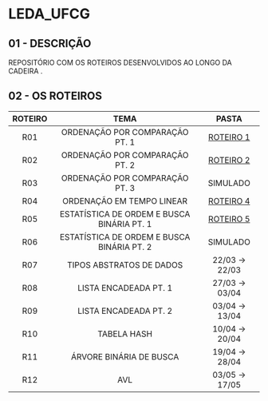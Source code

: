 # LEDA_UFCG

## 01 - DESCRIÇÃO

REPOSITÓRIO COM OS ROTEIROS DESENVOLVIDOS AO LONGO DA CADEIRA .

## 02 - OS ROTEIROS
ROTEIRO | TEMA | PASTA
:--: | :--: | :--:
R01 | ORDENAÇÃO POR COMPARAÇÃO PT. 1 | [ROTEIRO 1](https://github.com/edvaaaan/LEDA_UFCG/tree/main/ROTEIROS_LEDA/R01-01-Rot-SimpleSorting-Bidirectional-Bubble-environment)
R02 | ORDENAÇÃO POR COMPARAÇÃO PT. 2 | [ROTEIRO 2](https://github.com/edvaaaan/LEDA_UFCG/tree/main/ROTEIROS_LEDA/R02-01-Rot-RecursiveSorting-Quick3-Merge-environment)
R03 | ORDENAÇÃO POR COMPARAÇÃO PT. 3 | SIMULADO 
R04 | ORDENAÇÃO EM TEMPO LINEAR | [ROTEIRO 4](https://github.com/edvaaaan/LEDA_UFCG/tree/main/ROTEIROS_LEDA/R04-01-Rot-LinearSorting-Countingsort-environment)
R05 | ESTATÍSTICA DE ORDEM E BUSCA BINÁRIA PT. 1 | [ROTEIRO 5](https://github.com/edvaaaan/LEDA_UFCG/tree/main/ROTEIROS_LEDA/R05-01-Rot-KLargestQuickSelectFloor-environment)
R06 | ESTATÍSTICA DE ORDEM E BUSCA BINÁRIA PT. 2 | SIMULADO
R07 | TIPOS ABSTRATOS DE DADOS | 22/03 -> 22/03
R08 | LISTA ENCADEADA PT. 1 | 27/03 -> 03/04
R09 | LISTA ENCADEADA PT. 2 | 03/04 -> 13/04
R10 | TABELA HASH | 10/04 -> 20/04
R11 | ÁRVORE BINÁRIA DE BUSCA | 19/04 -> 28/04
R12 | AVL | 03/05 -> 17/05
